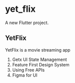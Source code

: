 # yet_flix

A new Flutter project.

## YetFlix 
YetFlix is a movie streaming app

1. Getx UI State Management
2. Feature First Design System
3. Using Free APIs
4. Figma for UI